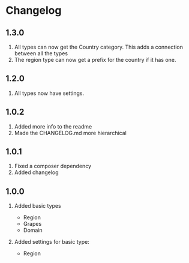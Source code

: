 # Changelog

## 1.3.0

1. All types can now get the Country category. This adds a connection between
all the types
1. The region type can now get a prefix for the country if it has one.

## 1.2.0

1. All types now have settings.

## 1.0.2

1. Added more info to the readme
1. Made the CHANGELOG.md more hierarchical

## 1.0.1
1. Fixed a composer dependency
1. Added changelog

## 1.0.0

1. Added basic types
    - Region
    - Grapes
    - Domain

1. Added settings for basic type:
    - Region

